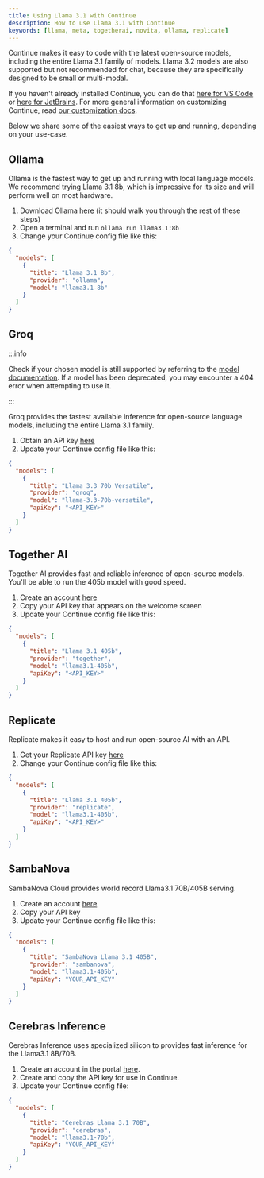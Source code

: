 ```yaml
---
title: Using Llama 3.1 with Continue
description: How to use Llama 3.1 with Continue
keywords: [llama, meta, togetherai, novita, ollama, replicate]
---
```


Continue makes it easy to code with the latest open-source models, including the entire Llama 3.1 family of models. Llama 3.2 models are also supported but not recommended for chat, because they are specifically designed to be small or multi-modal.

If you haven't already installed Continue, you can do that [here for VS Code](https://marketplace.visualstudio.com/items?itemName=Continue.continue) or [here for JetBrains](https://plugins.jetbrains.com/plugin/22707-continue). For more general information on customizing Continue, read [our customization docs](../overview.md).

Below we share some of the easiest ways to get up and running, depending on your use-case.

## Ollama

Ollama is the fastest way to get up and running with local language models. We recommend trying Llama 3.1 8b, which is impressive for its size and will perform well on most hardware.

1. Download Ollama [here](https://ollama.ai/) (it should walk you through the rest of these steps)
2. Open a terminal and run `ollama run llama3.1:8b`
3. Change your Continue config file like this:

```json title="config.json"
{
  "models": [
    {
      "title": "Llama 3.1 8b",
      "provider": "ollama",
      "model": "llama3.1-8b"
    }
  ]
}
```

## Groq

:::info

Check if your chosen model is still supported by referring to the [model documentation](https://console.groq.com/docs/models). If a model has been deprecated, you may encounter a 404 error when attempting to use it.

:::

Groq provides the fastest available inference for open-source language models, including the entire Llama 3.1 family.

1. Obtain an API key [here](https://console.groq.com/keys)
2. Update your Continue config file like this:

```json title="config.json"
{
  "models": [
    {
      "title": "Llama 3.3 70b Versatile",
      "provider": "groq",
      "model": "llama-3.3-70b-versatile",
      "apiKey": "<API_KEY>"
    }
  ]
}
```

## Together AI

Together AI provides fast and reliable inference of open-source models. You'll be able to run the 405b model with good speed.

1. Create an account [here](https://api.together.xyz/signup)
2. Copy your API key that appears on the welcome screen
3. Update your Continue config file like this:

```json title="config.json"
{
  "models": [
    {
      "title": "Llama 3.1 405b",
      "provider": "together",
      "model": "llama3.1-405b",
      "apiKey": "<API_KEY>"
    }
  ]
}
```

## Replicate

Replicate makes it easy to host and run open-source AI with an API.

1. Get your Replicate API key [here](https://replicate.ai/)
2. Change your Continue config file like this:

```json title="config.json"
{
  "models": [
    {
      "title": "Llama 3.1 405b",
      "provider": "replicate",
      "model": "llama3.1-405b",
      "apiKey": "<API_KEY>"
    }
  ]
}
```

## SambaNova

SambaNova Cloud provides world record Llama3.1 70B/405B serving.

1. Create an account [here](https://cloud.sambanova.ai/)
2. Copy your API key
3. Update your Continue config file like this:

```json title="~/.continue/config.json"
{
  "models": [
    {
      "title": "SambaNova Llama 3.1 405B",
      "provider": "sambanova",
      "model": "llama3.1-405b",
      "apiKey": "YOUR_API_KEY"
    }
  ]
}
```

## Cerebras Inference

Cerebras Inference uses specialized silicon to provides fast inference for the Llama3.1 8B/70B.

1. Create an account in the portal [here](https://cloud.cerebras.ai/).
2. Create and copy the API key for use in Continue.
3. Update your Continue config file:

```json title="config.json"
{
  "models": [
    {
      "title": "Cerebras Llama 3.1 70B",
      "provider": "cerebras",
      "model": "llama3.1-70b",
      "apiKey": "YOUR_API_KEY"
    }
  ]
}
```

